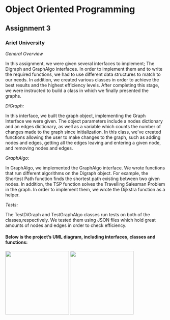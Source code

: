 # Object Oriented Programming

## Assignment 3

### Ariel University

_General Overview_

In this assignment, we were given several interfaces to implement; The Digraph and GraphAlgo interfaces. In order to implement them and to write the required functions, we had to use different data structures to match to our needs. In addition, we created various classes in order to achieve the best results and the highest efficiency levels. After completing this stage, we were instructed to build a class in which we finally presented the graphs.

_DiGraph:_

In this interface, we built the graph object, implementing the Graph Interface we were given. The object parameters include a nodes dictionary and an edges dictionary, as well as a variable which counts the number of changes made to the graph since initialization.
In this class, we've created functions allowing the user to make changes to the graph, such as adding nodes and edges, getting all the edges leaving and entering a given node, and removing nodes and edges.

_GraphAlgo:_

In GraphAlgo, we implemented the GraphAlgo interface. We wrote functions that run different algorithms on the Digraph object. For example, the Shortest Path function finds the shortest path existing between two given nodes. In addition, the TSP function solves the Travelling Salesman Problem in the graph. In order to implement them, we wrote the Dijkstra function as a helper.

_Tests:_

The TestDiGraph and TestGraphAlgo classes run tests on both of the classes,respectively. We tested them using JSON files which hold great amounts of nodes and edges in order to check efficiency.

#### Below is the project’s UML diagram, including interfaces, classes and functions:
<img width="200" img align="left" src="https://user-images.githubusercontent.com/76524924/147464647-80187134-1f52-4a0a-ad98-4846851da307.png">
<img width="200" img align="center" src="https://user-images.githubusercontent.com/76524924/147464671-12b04561-bf2a-48e7-84f5-6ca784eba13f.png">


